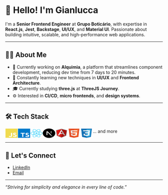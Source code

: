 # 👋 Hello! I'm Gianlucca

I'm a **Senior Frontend Engineer** at **Grupo Boticário**, with expertise in **React.js**, **Jest**, **Backstage**, **UI/UX**, and **Material UI**. Passionate about building intuitive, scalable, and high-performance web applications.

---

## 👨‍💻 About Me

- 🔭 Currently working on **Alquimia**, a platform that streamlines component development, reducing dev time from 7 days to 20 minutes.
- 🌱 Constantly learning new techniques in **UI/UX** and **Frontend Architecture**.
- 🎓 Currently studying **three.js** at **ThreeJS Journey**.
- ⚙️ Interested in **CI/CD**, **micro frontends**, and **design systems**.

---

## 🛠️ Tech Stack
<div style="display: flex; flex-wrap: wrap;">
  <img align="center" alt="Javascript Logo" height="30" width="40" src="https://raw.githubusercontent.com/devicons/devicon/master/icons/javascript/javascript-plain.svg">
  <img align="center" alt="Typescriopt Logo" height="30" width="40" src="https://raw.githubusercontent.com/devicons/devicon/master/icons/typescript/typescript-plain.svg">
  <img align="center" alt="React Logo" height="30" width="40" src="https://raw.githubusercontent.com/devicons/devicon/master/icons/react/react-original.svg">
  <img align="center" alt="NextsJS Logo" height="30" width="40" src="https://raw.githubusercontent.com/devicons/devicon/master/icons/nextjs/nextjs-original.svg">
  <img align="center" alt="Angular Logo" height="30" width="40" src="https://raw.githubusercontent.com/devicons/devicon/master/icons/angularjs/angularjs-original.svg">
  <img align="center" alt="HTML Logo" height="30" width="40" src="https://raw.githubusercontent.com/devicons/devicon/master/icons/html5/html5-original.svg">
  <img align="center" alt="CSS Logo" height="30" width="40" src="https://raw.githubusercontent.com/devicons/devicon/master/icons/css3/css3-original.svg">
    ... and more
</div>


---

## 🔗 Let's Connect

- [LinkedIn](https://www.linkedin.com/in/gianlucca-claudino/)
- [Email](mailto:gianluccaclaudino@gmail.com)

---

*“Striving for simplicity and elegance in every line of code.”*
